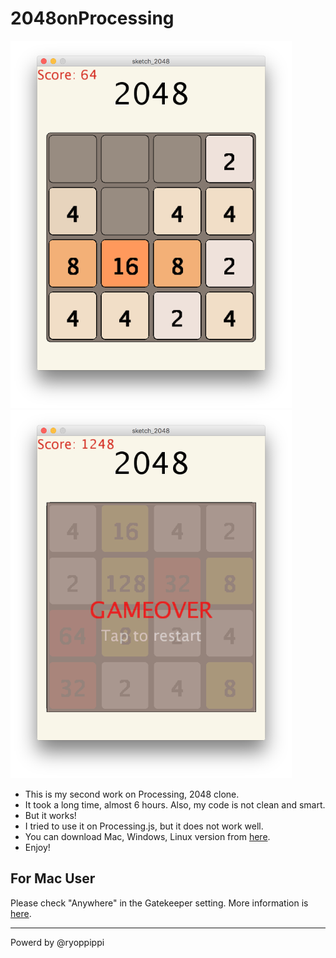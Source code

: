 # 2048onProcessing

<img src="./Screenshot/app1.png" width="450">
<img src="./Screenshot/app2.png" width="450">

*  This is my second work on Processing, 2048 clone.
*  It took a long time, almost 6 hours. Also, my code is not clean and smart.
*  But it works!
*  I tried to use it on Processing.js, but it does not work well.
*  You can download Mac, Windows, Linux version from <a href="https://drive.google.com/open?id=0B-t3HBYq7YB4bkl0RXRoaEFNWkU">here</a>. 
*  Enjoy!

## For Mac User

Please check "Anywhere" in the Gatekeeper setting. More information is  <a href="https://support.apple.com/en-us/HT202491">here</a>.

---
Powerd by @ryoppippi
